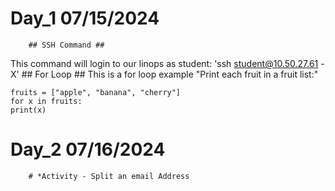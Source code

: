 # Day_1 07/15/2024 

        ## SSH Command ##
This command will login to our linops as student:
'ssh student@10.50.27.61 -X'
        ## For Loop ##
This is a for loop example
"Print each fruit in a fruit list:"
```
fruits = ["apple", "banana", "cherry"]
for x in fruits:
print(x)
```


# Day_2 07/16/2024 
        # *Activity - Split an email Address
